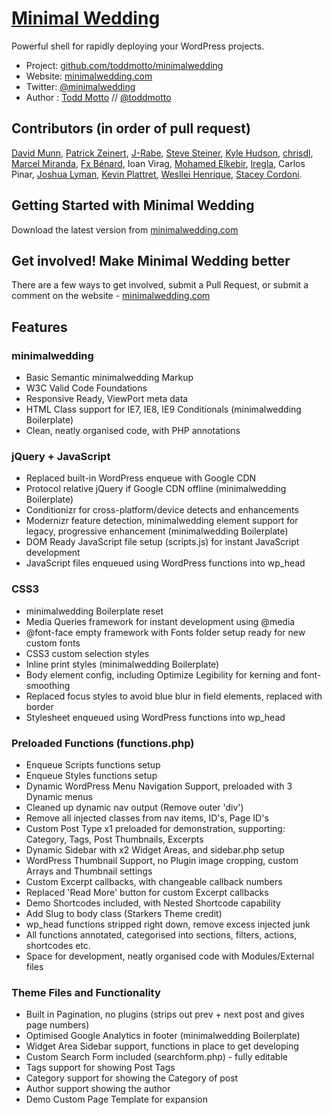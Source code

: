 # [Minimal Wedding](http://minimalwedding.com)

Powerful shell for rapidly deploying your WordPress projects.

* Project: [github.com/toddmotto/minimalwedding](https://github.com/toddmotto/minimalwedding)
* Website: [minimalwedding.com](http://minimalwedding.com)
* Twitter: [@minimalwedding](http://twitter.com/minimalwedding)
* Author : [Todd Motto](http://toddmotto.com) // [@toddmotto](http://twitter.com/toddmotto)

## Contributors (in order of pull request)
[David Munn](https://github.com/Munnday), [Patrick Zeinert](https://github.com/CoeusCC), [J-Rabe](https://github.com/J-Rabe), [Steve Steiner](https://github.com/ssteinerx), [Kyle Hudson](https://github.com/diskhub), [chrisdl](https://github.com/chrisdl), [Marcel Miranda](https://github.com/reaktivo), [Fx Bénard](https://github.com/fxbenard), Ioan Virag, [Mohamed Elkebir](https://github.com/elkebirmed), [lregla](https://github.com/lregla), Carlos Pinar, [Joshua Lyman](https://github.com/jlyman), [Kevin Plattret](https://github.com/kevinplattret), [Wesllei Henrique](https://github.com/wesllei), [Stacey Cordoni](https://github.com/staceycordoni).

## Getting Started with Minimal Wedding

Download the latest version from [minimalwedding.com](http://minimalwedding.com)

## Get involved! Make Minimal Wedding better

There are a few ways to get involved, submit a Pull Request, or submit a comment on the website - [minimalwedding.com](http://minimalwedding.com)

## Features

### minimalwedding
* Basic Semantic minimalwedding Markup
* W3C Valid Code Foundations
* Responsive Ready, ViewPort meta data
* HTML Class support for IE7, IE8, IE9 Conditionals (minimalwedding Boilerplate)
* Clean, neatly organised code, with PHP annotations

### jQuery + JavaScript
* Replaced built-in WordPress enqueue with Google CDN
* Protocol relative jQuery if Google CDN offline (minimalwedding Boilerplate)
* Conditionizr for cross-platform/device detects and enhancements
* Modernizr feature detection, minimalwedding element support for legacy, progressive enhancement (minimalwedding Boilerplate)
* DOM Ready JavaScript file setup (scripts.js) for instant JavaScript development
* JavaScript files enqueued using WordPress functions into wp_head

### CSS3
* minimalwedding Boilerplate reset
* Media Queries framework for instant development using @media
* @font-face empty framework with Fonts folder setup ready for new custom fonts
* CSS3 custom selection styles
* Inline print styles (minimalwedding Boilerplate)
* Body element config, including Optimize Legibility for kerning and font-smoothing
* Replaced focus styles to avoid blue blur in field elements, replaced with border
* Stylesheet enqueued using WordPress functions into wp_head

### Preloaded Functions (functions.php)
* Enqueue Scripts functions setup
* Enqueue Styles functions setup
* Dynamic WordPress Menu Navigation Support, preloaded with 3 Dynamic menus
* Cleaned up dynamic nav output (Remove outer 'div')
* Remove all injected classes from nav items, ID's, Page ID's
* Custom Post Type x1 preloaded for demonstration, supporting: Category, Tags, Post Thumbnails, Excerpts
* Dynamic Sidebar with x2 Widget Areas, and sidebar.php setup
* WordPress Thumbnail Support, no Plugin image cropping, custom Arrays and Thumbnail settings
* Custom Excerpt callbacks, with changeable callback numbers
* Replaced 'Read More' button for custom Excerpt callbacks
* Demo Shortcodes included, with Nested Shortcode capability
* Add Slug to body class (Starkers Theme credit)
* wp_head functions stripped right down, remove excess injected junk
* All functions annotated, categorised into sections, filters, actions, shortcodes etc.
* Space for development, neatly organised code with Modules/External files

### Theme Files and Functionality
* Built in Pagination, no plugins (strips out prev + next post and gives page numbers)
* Optimised Google Analytics in footer (minimalwedding Boilerplate)
* Widget Area Sidebar support, functions in place to get developing
* Custom Search Form included (searchform.php) - fully editable
* Tags support for showing Post Tags
* Category support for showing the Category of post
* Author support showing the author
* Demo Custom Page Template for expansion